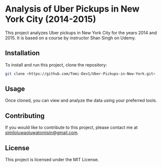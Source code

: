 
# Analysis of Uber Pickups in New York City (2014-2015)

This project analyzes Uber pickups in New York City for the years 2014 and 2015. It is based on a course by instructor Shan Singh on Udemy.

## Installation

To install and run this project, clone the repository:

```bash
git clone <https://github.com/Tomi-Dev1/Uber-Pickups-in-New-York.git>
```

## Usage

Once cloned, you can view and analyze the data using your preferred tools.

## Contributing

If you would like to contribute to this project, please contact me at similoluwaoluwatomisin@gmail.com.

## License

This project is licensed under the MIT License.
```


